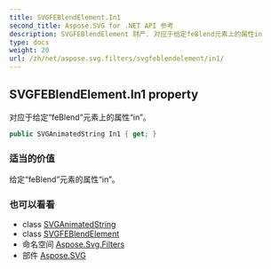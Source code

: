 ```yaml
---
title: SVGFEBlendElement.In1
second_title: Aspose.SVG for .NET API 参考
description: SVGFEBlendElement 财产. 对应于给定feBlend元素上的属性in
type: docs
weight: 20
url: /zh/net/aspose.svg.filters/svgfeblendelement/in1/
---
```

## SVGFEBlendElement.In1 property

对应于给定“feBlend”元素上的属性“in”。

```csharp
public SVGAnimatedString In1 { get; }
```

### 适当的价值

给定“feBlend”元素的属性“in”。

### 也可以看看

* class [SVGAnimatedString](../../../aspose.svg.datatypes/svganimatedstring/)
* class [SVGFEBlendElement](../)
* 命名空间 [Aspose.Svg.Filters](../../svgfeblendelement/)
* 部件 [Aspose.SVG](../../../)



